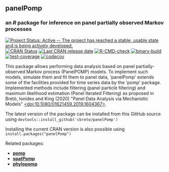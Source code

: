 <meta charset="UTF-8">

## **panelPomp**

### an *R* package for inference on panel partially observed Markov processes

[![Project Status: Active -- The project has reached a stable, usable state and is being actively developed.](https://www.repostatus.org/badges/latest/active.svg)](https://www.repostatus.org/#active)
[![CRAN Status](https://www.r-pkg.org/badges/version/panelPomp)](https://cran.r-project.org/package=panelPomp)
[![Last CRAN release date](https://www.r-pkg.org/badges/last-release/panelPomp)](https://cran.r-project.org/package=panelPomp)
[![R-CMD-check](https://github.com/cbreto/panelPomp/actions/workflows/r-cmd-check.yml/badge.svg)](https://github.com/cbreto/panelPomp/actions/workflows/r-cmd-check.yml) [![binary-build](https://github.com/cbreto/panelPomp/actions/workflows/binary-build.yml/badge.svg)](https://github.com/cbreto/panelPomp/actions/workflows/binary-build.yml) [![test-coverage](https://github.com/cbreto/panelPomp/actions/workflows/test-coverage.yml/badge.svg)](https://github.com/cbreto/panelPomp/actions/workflows/test-coverage.yml) [![codecov](https://codecov.io/gh/cbreto/panelPomp/branch/master/graph/badge.svg?token=1vT9TJfHGP)](https://app.codecov.io/gh/cbreto/panelPomp)

This package allows performing data analysis based on panel partially-observed Markov process (PanelPOMP) models. To implement such models, simulate them and fit them to panel data, 'panelPomp' extends some of the facilities provided for time series data by the 'pomp' package. Implemented methods include filtering (panel particle filtering) and maximum likelihood estimation (Panel Iterated Filtering) as proposed in Bretó, Ionides and King (2020) "Panel Data Analysis via Mechanistic Models" [\<doi:10.1080/01621459.2019.1604367\>](https://doi.org/10.1080/01621459.2019.1604367).

The latest version of the package can be installed from this GitHub source using `devtools::install_github('cbreto/panelPomp')`

Installing the current CRAN version is also possible using `install.packages("panelPomp")`

Related packages:

-   [**pomp**](https://github.com/kingaa/pomp/)
-   [**spatPomp**](https://github.com/kidusasfaw/spatPomp)
-   [**phylopomp**](https://github.com/kingaa/phylopomp/)
